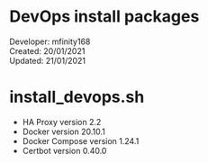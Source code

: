 # DevOps install packages

Developer: mfinity168  
Created: 20/01/2021  
Updated: 21/01/2021

# install_devops.sh

- HA Proxy version 2.2
- Docker version 20.10.1
- Docker Compose version 1.24.1
- Certbot version 0.40.0
